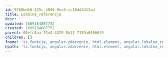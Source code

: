 ```yaml
---
id: 9760bdb0-225c-4880-8ec6-cc18dd3d12ad
title: Lokalna_referencja
desc: ''
updated: 1609184087752
created: 1609184087752
parent: 00efc8aa-73d4-4329-8b11-7159a64666f9
children: []
fname: 'ts.funkcja, angular.zdarzenie, html.element, angular.lokalna_referencja'
hpath: 'ts.funkcja, angular.zdarzenie, html.element, angular.lokalna_referencja'
---
```



